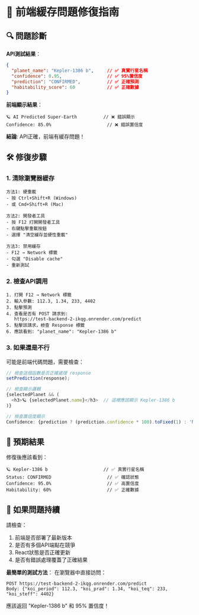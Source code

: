 # 🔧 前端緩存問題修復指南

## 🔍 **問題診斷**

**API測試結果**：
```json
{
  "planet_name": "Kepler-1386 b",     // ✅ 真實行星名稱
  "confidence": 0.95,                 // ✅ 95%置信度
  "prediction": "CONFIRMED",          // ✅ 正確預測
  "habitability_score": 60            // ✅ 正確數據
}
```

**前端顯示結果**：
```
🪐 AI Predicted Super-Earth          // ❌ 錯誤顯示
Confidence: 85.0%                     // ❌ 錯誤置信度
```

**結論**: API正確，前端有緩存問題！

## 🛠️ **修復步驟**

### 1. **清除瀏覽器緩存**
```
方法1: 硬重載
- 按 Ctrl+Shift+R (Windows)
- 或 Cmd+Shift+R (Mac)

方法2: 開發者工具
- 按 F12 打開開發者工具
- 右鍵點擊重載按鈕
- 選擇 "清空緩存並硬性重載"

方法3: 禁用緩存
- F12 → Network 標籤
- 勾選 "Disable cache"
- 重新測試
```

### 2. **檢查API調用**
```
1. 打開 F12 → Network 標籤
2. 輸入參數: 112.3, 1.34, 233, 4402
3. 點擊預測
4. 查看是否有 POST 請求到:
   https://test-backend-2-ikqg.onrender.com/predict
5. 點擊該請求，檢查 Response 標籤
6. 應該看到: "planet_name": "Kepler-1386 b"
```

### 3. **如果還是不行**

可能是前端代碼問題，需要檢查：

```javascript
// 檢查這個函數是否正確處理 response
setPrediction(response);

// 檢查顯示邏輯
{selectedPlanet && (
  <h3>🪐 {selectedPlanet.name}</h3>  // 這裡應該顯示 Kepler-1386 b
)}

// 檢查置信度顯示
Confidence: {prediction ? (prediction.confidence * 100).toFixed(1) : 'N/A'}%
```

## 🎯 **預期結果**

修復後應該看到：
```
🪐 Kepler-1386 b                     // ✅ 真實行星名稱
Status: CONFIRMED                     // ✅ 確認狀態
Confidence: 95.0%                     // ✅ 高置信度
Habitability: 60%                     // ✅ 正確數據
```

## 🚨 **如果問題持續**

請檢查：
1. 前端是否部署了最新版本
2. 是否有多個API端點在競爭
3. React狀態是否正確更新
4. 是否有錯誤處理覆蓋了正確結果

**最簡單的測試方法**：
在瀏覽器中直接訪問：
```
POST https://test-backend-2-ikqg.onrender.com/predict
Body: {"koi_period": 112.3, "koi_prad": 1.34, "koi_teq": 233, "koi_steff": 4402}
```

應該返回 "Kepler-1386 b" 和 95% 置信度！

